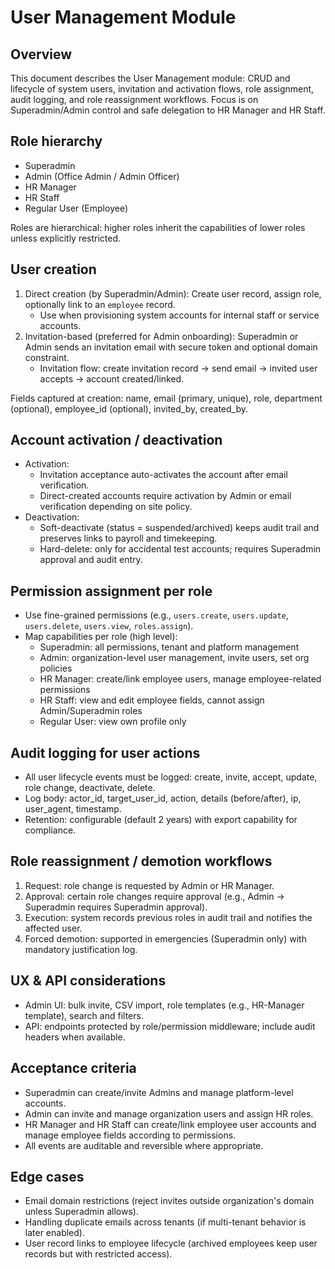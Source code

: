 # User Management Module

## Overview
This document describes the User Management module: CRUD and lifecycle of system users, invitation and activation flows, role assignment, audit logging, and role reassignment workflows. Focus is on Superadmin/Admin control and safe delegation to HR Manager and HR Staff.

## Role hierarchy
- Superadmin
- Admin (Office Admin / Admin Officer)
- HR Manager
- HR Staff
- Regular User (Employee)

Roles are hierarchical: higher roles inherit the capabilities of lower roles unless explicitly restricted.

## User creation
1. Direct creation (by Superadmin/Admin): Create user record, assign role, optionally link to an `employee` record.
   - Use when provisioning system accounts for internal staff or service accounts.
2. Invitation-based (preferred for Admin onboarding): Superadmin or Admin sends an invitation email with secure token and optional domain constraint.
   - Invitation flow: create invitation record → send email → invited user accepts → account created/linked.

Fields captured at creation: name, email (primary, unique), role, department (optional), employee_id (optional), invited_by, created_by.

## Account activation / deactivation
- Activation:
  - Invitation acceptance auto-activates the account after email verification.
  - Direct-created accounts require activation by Admin or email verification depending on site policy.
- Deactivation:
  - Soft-deactivate (status = suspended/archived) keeps audit trail and preserves links to payroll and timekeeping.
  - Hard-delete: only for accidental test accounts; requires Superadmin approval and audit entry.

## Permission assignment per role
- Use fine-grained permissions (e.g., `users.create`, `users.update`, `users.delete`, `users.view`, `roles.assign`).
- Map capabilities per role (high level):
  - Superadmin: all permissions, tenant and platform management
  - Admin: organization-level user management, invite users, set org policies
  - HR Manager: create/link employee users, manage employee-related permissions
  - HR Staff: view and edit employee fields, cannot assign Admin/Superadmin roles
  - Regular User: view own profile only

## Audit logging for user actions
- All user lifecycle events must be logged: create, invite, accept, update, role change, deactivate, delete.
- Log body: actor_id, target_user_id, action, details (before/after), ip, user_agent, timestamp.
- Retention: configurable (default 2 years) with export capability for compliance.

## Role reassignment / demotion workflows
1. Request: role change is requested by Admin or HR Manager.
2. Approval: certain role changes require approval (e.g., Admin → Superadmin requires Superadmin approval).
3. Execution: system records previous roles in audit trail and notifies the affected user.
4. Forced demotion: supported in emergencies (Superadmin only) with mandatory justification log.

## UX & API considerations
- Admin UI: bulk invite, CSV import, role templates (e.g., HR-Manager template), search and filters.
- API: endpoints protected by role/permission middleware; include audit headers when available.

## Acceptance criteria
- Superadmin can create/invite Admins and manage platform-level accounts.
- Admin can invite and manage organization users and assign HR roles.
- HR Manager and HR Staff can create/link employee user accounts and manage employee fields according to permissions.
- All events are auditable and reversible where appropriate.

## Edge cases
- Email domain restrictions (reject invites outside organization's domain unless Superadmin allows).
- Handling duplicate emails across tenants (if multi-tenant behavior is later enabled).
- User record links to employee lifecycle (archived employees keep user records but with restricted access).
